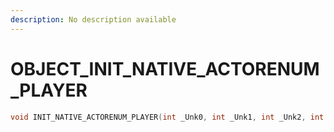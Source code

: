 ```yaml
---
description: No description available 
---
```


# OBJECT\_INIT_NATIVE_ACTORENUM_PLAYER

```cpp
void INIT_NATIVE_ACTORENUM_PLAYER(int _Unk0, int _Unk1, int _Unk2, int _Unk3);
```
